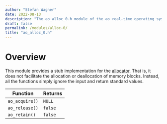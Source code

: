 ```yaml
---
author: "Stefan Wagner"
date: 2022-08-13
description: "The ao_alloc_0.h module of the ao real-time operating system."
draft: false
permalink: /modules/alloc-0/
title: "ao_alloc_0.h"
---
```


# Overview

This module provides a stub implementation for the [allocator](../allocator.md). That is, it does not facilitate the allocation or deallocation of memory blocks. Instead, all the functions simply ignore the input and return standard values.

| Function | Returns |
|----------|---------|
| `ao_acquire()` | `NULL` |
| `ao_release()` | `false` |
| `ao_retain()` | `false` |

